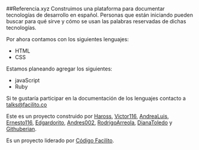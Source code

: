 ##Referencia.xyz
Construimos una plataforma para documentar tecnologías de desarrollo en español. Personas que están iniciando pueden buscar para qué sirve y cómo se usan las palabras reservadas de dichas tecnologías.

Por ahora contamos con los siguientes lenguajes:
* HTML
* CSS

Estamos planeando agregar los siguientes: 
* javaScript
* Ruby

Si te gustaría participar en la documentación de los lenguajes contacto a talks@facilito.co 

Este es un proyecto construido por [Haross](https://github.com/Haross), [Victor116](https://github.com/Victor116), [AndreaLuis](https://github.com/andrealuis), [Ernesto116](https://github.com/ernesto1601), [Edgardorito](https://github.com/edgardorito), [Andres002](https://github.com/andres002), [RodrigoArreola](https://github.com/rodrigoarreola), [DianaToledo](https://github.com/DianaToledoMaza) y [Githuberian](https://github.com/GitHuberian).

Es un proyecto liderado por [Código Facilito](https://codigofacilito.com).
